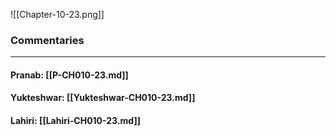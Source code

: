![[Chapter-10-23.png]]

### Commentaries

---

#### Pranab: [[P-CH010-23.md]]

#### Yukteshwar: [[Yukteshwar-CH010-23.md]]

#### Lahiri: [[Lahiri-CH010-23.md]]
